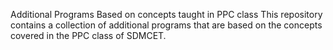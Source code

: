 Additional Programs Based on concepts taught in PPC class
This repository contains a collection of additional programs that are based on the concepts covered in the PPC class of SDMCET.
